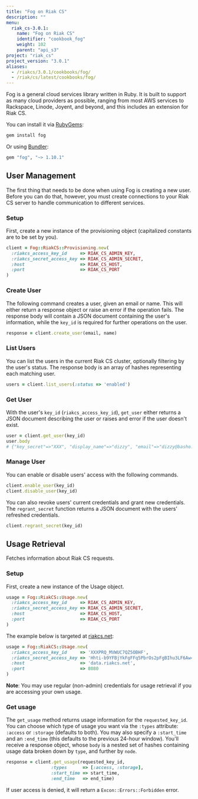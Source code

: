 ```yaml
---
title: "Fog on Riak CS"
description: ""
menu:
  riak_cs-3.0.1:
    name: "Fog on Riak CS"
    identifier: "cookbook_fog"
    weight: 102
    parent: "api_s3"
project: "riak_cs"
project_version: "3.0.1"
aliases:
  - /riakcs/3.0.1/cookbooks/fog/
  - /riak/cs/latest/cookbooks/fog/
---
```


Fog is a general cloud services library written in Ruby. It is built to
support as many cloud providers as possible, ranging from most AWS
services to Rackspace, Linode, Joyent, and beyond, and this includes an
extension for Riak CS.

You can install it via [RubyGems](http://rubygems.org/):

```bash
gem install fog
```

Or using [Bundler](http://gembundler.com/):

```ruby
gem "fog", "~> 1.10.1"
```

## User Management

The first thing that needs to be done when using Fog is creating a new
user. Before you can do that, however, you must create connections to
your Riak CS server to handle communication to different services.

### Setup

First, create a new instance of the provisioning object (capitalized
constants are to be set by you).

```ruby
client = Fog::RiakCS::Provisioning.new(
  :riakcs_access_key_id     => RIAK_CS_ADMIN_KEY,
  :riakcs_secret_access_key => RIAK_CS_ADMIN_SECRET,
  :host                     => RIAK_CS_HOST,
  :port                     => RIAK_CS_PORT
)
```

### Create User

The following command creates a user, given an email or name. This will
either return a response object or raise an error if the operation
fails. The response body will contain a JSON document containing the
user's information, while the `key_id` is required for further
operations on the user.

```ruby
response = client.create_user(email, name)
```

### List Users

You can list the users in the current Riak CS cluster, optionally
filtering by the user's status. The response body is an array of hashes
representing each matching user.

```ruby
users = client.list_users(:status => 'enabled')
```

### Get User

With the user's `key_id` (`riakcs_access_key_id`), `get_user` either
returns a JSON document describing the user or raises and error if the
user doesn't exist.

```ruby
user = client.get_user(key_id)
user.body
# {"key_secret"=>"XXX", "display_name"=>"dizzy", "email"=>"dizzy@basho.com", "status"=>"enabled", "name"=>"Eric Redmond", "key_id"=>"YYY", "id"=>"ZZZ"}
```

### Manage User

You can enable or disable users' access with the following commands.

```ruby
client.enable_user(key_id)
client.disable_user(key_id)
```

You can also revoke users' current credentials and grant new
credentials. The `regrant_secret` function returns a JSON document with
the users' refreshed credentials.

```ruby
client.regrant_secret(key_id)
```

## Usage Retrieval

Fetches information about Riak CS requests.

### Setup

First, create a new instance of the Usage object.

```ruby
usage = Fog::RiakCS::Usage.new(
  :riakcs_access_key_id     => RIAK_CS_ADMIN_KEY,
  :riakcs_secret_access_key => RIAK_CS_ADMIN_SECRET,
  :host                     => RIAK_CS_HOST,
  :port                     => RIAK_CS_PORT
)
```

The example below is targeted at [riakcs.net](https://www.riakcs.net):

```ruby
usage = Fog::RiakCS::Usage.new(
  :riakcs_access_key_id     => 'XXXPRQ_MVWUC7QZ5OBHF',
  :riakcs_secret_access_key => 'Hhti-b9YFBjYkFgFFq5PbrOs2pFgBIhu3LF6Aw==',
  :host                     => 'data.riakcs.net',
  :port                     => 8080
)
```

**Note**: You may use regular (non-admin) credentials for usage
retrieval if you are accessing your own usage.

### Get usage

The `get_usage` method returns usage information for the
`requested_key_id`. You can choose which type of usage you want via the
`:types` attribute: `:access` or `:storage` (defaults to both). You may
also specify a `:start_time` and an `:end_time` (this defaults to the
previous 24-hour window). You'll receive a response object, whose `body`
is a nested set of hashes containing usage data broken down by `type`,
and further by `node`.

```ruby
response = client.get_usage(requested_key_id,
                 :types      => [:access, :storage],
                 :start_time => start_time,
                 :end_time   => end_time)
```

If user access is denied, it will return a `Excon::Errors::Forbidden`
error.
